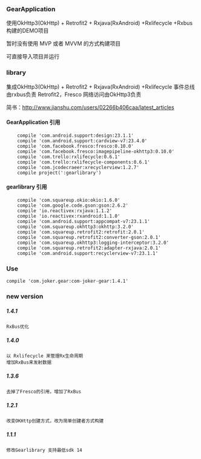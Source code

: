 ### GearApplication 
使用OkHttp3(OkHttp) + Retrofit2 + Rxjava(RxAndroid) +Rxlifecycle +Rxbus构建的DEMO项目

暂时没有使用 MVP 或者 MVVM 的方式构建项目

可直接导入项目并运行
### library
集成OkHttp3(OkHttp) + Retrofit2 + Rxjava(RxAndroid) +Rxlifecycle 
事件总线由rxbus负责
Retrofit2，Fresco 网络访问由OkHttp3负责

简书：http://www.jianshu.com/users/02266b406caa/latest_articles
#### GearApplication 引用
````
    compile 'com.android.support:design:23.1.1'
    compile 'com.android.support:cardview-v7:23.4.0'
    compile 'com.facebook.fresco:fresco:0.10.0'
    compile 'com.facebook.fresco:imagepipeline-okhttp3:0.10.0'
    compile 'com.trello:rxlifecycle:0.6.1'
    compile 'com.trello:rxlifecycle-components:0.6.1'
    compile 'com.jcodecraeer:xrecyclerview:1.2.7'
    compile project(':gearlibrary')
````
#### gearlibrary 引用
```
    compile 'com.squareup.okio:okio:1.6.0'
    compile 'com.google.code.gson:gson:2.6.2'
    compile 'io.reactivex:rxjava:1.1.2'
    compile 'io.reactivex:rxandroid:1.1.0'
    compile 'com.android.support:appcompat-v7:23.1.1'
    compile 'com.squareup.okhttp3:okhttp:3.2.0'
    compile 'com.squareup.retrofit2:retrofit:2.0.1'
    compile 'com.squareup.retrofit2:converter-gson:2.0.1'
    compile 'com.squareup.okhttp3:logging-interceptor:3.2.0'
    compile 'com.squareup.retrofit2:adapter-rxjava:2.0.1'
    compile 'com.android.support:recyclerview-v7:23.1.1'
```
### Use
```
compile 'com.joker.gear:com-joker-gear:1.4.1'
```
### new version
##### 1.4.1
```
RxBus优化
```
##### 1.4.0
```
以 Rxlifecycle 来管理Rx生命周期
增加RxBus来发射数据
```
##### 1.3.6
```
去掉了Fresco的引用，增加了RxBus
```
##### 1.2.1
```
改变OKHttp创建方式，改为简单创建者方式构建

```
##### 1.1.1
```
修改Gearlibrary 支持最低sdk 14
```
